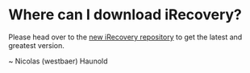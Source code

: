 # Where can I download iRecovery?
Please head over to the [new iRecovery repository](http://github.com/Chronic-Dev/libirecovery "iRecovery") to get the latest and greatest version.

~ Nicolas (westbaer) Haunold

